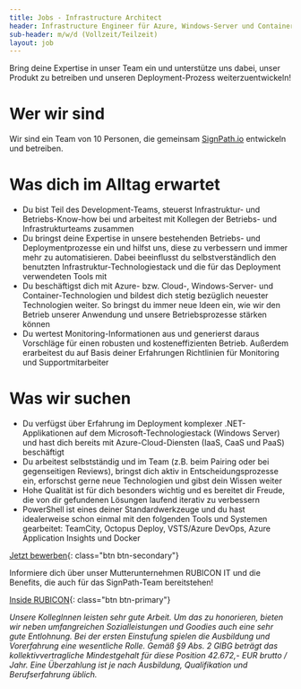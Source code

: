 ```yaml
---
title: Jobs - Infrastructure Architect
header: Infrastructure Engineer für Azure, Windows-Server und Container-Technologien im Development-Team
sub-header: m/w/d (Vollzeit/Teilzeit)
layout: job
---
```


Bring deine Expertise in unser Team ein und unterstütze uns dabei, unser Produkt zu betreiben und unseren Deployment-Prozess weiterzuentwickeln!

# Wer wir sind

Wir sind ein Team von 10 Personen, die gemeinsam [SignPath.io](https://signpath.io) entwickeln und betreiben.

# Was dich im Alltag erwartet

* Du bist Teil des Development-Teams, steuerst Infrastruktur- und Betriebs-Know-how bei und arbeitest mit Kollegen der Betriebs- und Infrastrukturteams zusammen
* Du bringst deine Expertise in unsere bestehenden Betriebs- und Deploymentprozesse ein und hilfst uns, diese zu verbessern und immer mehr zu automatisieren. Dabei beeinflusst du selbstverständlich den benutzten Infrastruktur-Technologiestack und die für das Deployment verwendeten Tools mit
* Du beschäftigst dich mit Azure- bzw. Cloud-, Windows-Server- und Container-Technologien und bildest dich stetig bezüglich neuester Technologien weiter. So bringst du immer neue Ideen ein, wie wir den Betrieb unserer Anwendung und unsere Betriebsprozesse stärken können
* Du wertest Monitoring-Informationen aus und generierst daraus Vorschläge für einen robusten und kosteneffizienten Betrieb. Außerdem erarbeitest du auf Basis deiner Erfahrungen Richtlinien für Monitoring und Supportmitarbeiter

# Was wir suchen

* Du verfügst über Erfahrung im Deployment komplexer .NET-Applikationen auf dem Microsoft-Technologiestack (Windows Server) und hast dich bereits mit Azure-Cloud-Diensten (IaaS, CaaS und PaaS) beschäftigt
* Du arbeitest selbstständig und im Team (z.B. beim Pairing oder bei gegenseitigen Reviews), bringst dich aktiv in Entscheidungsprozesse ein, erforschst gerne neue Technologien und gibst dein Wissen weiter
* Hohe Qualität ist für dich besonders wichtig und es bereitet dir Freude, die von dir gefundenen Lösungen laufend iterativ zu verbessern
* PowerShell ist eines deiner Standardwerkzeuge und du hast idealerweise schon einmal mit den folgenden Tools und Systemen gearbeitet: TeamCity, Octopus Deploy, VSTS/Azure DevOps, Azure Application Insights und Docker

[Jetzt bewerben](https://www.rubicon.eu/karriere/bewerbungsformular/?JobId=Infrastructure%20Architect%20SignPath&SourceId=signpath.io){: class="btn btn-secondary"}

Informiere dich über unser Mutterunternehmen RUBICON IT und die Benefits, die auch für das SignPath-Team bereitstehen!

[Inside RUBICON](https://www.rubicon.eu/karriere/inside-rubicon/){: class="btn btn-primary"}

*Unsere KollegInnen leisten sehr gute Arbeit. Um das zu honorieren, bieten wir neben umfangreichen Sozialleistungen und Goodies auch eine sehr gute Entlohnung. Bei der ersten Einstufung spielen die Ausbildung und Vorerfahrung eine wesentliche Rolle. Gemäß §9 Abs. 2 GlBG beträgt das kollektivvertragliche Mindestgehalt für diese Position 42.672,- EUR brutto / Jahr. Eine Überzahlung ist je nach Ausbildung, Qualifikation und Berufserfahrung üblich.*